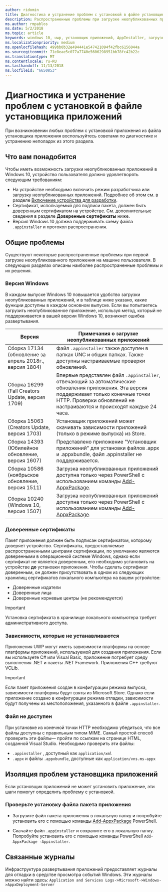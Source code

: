 ```yaml
---
author: ridomin
title: Диагностика и устранение проблем с установкой в файле установщика приложений
description: Распространенные проблемы при загрузке неопубликованных приложений с помощью файла установщика приложений.
ms.author: rmpablos
ms.date: 5/2/2018
ms.topic: article
keywords: windows 10, uwp, установщик приложений, AppInstaller, загрузка неопубликованного приложения
ms.localizationpriority: medium
ms.openlocfilehash: 499bb0b32e494441e547421094f42fbc6156044a
ms.sourcegitcommit: 71e8eae5c077a7740e5606298951bb78fc42b22c
ms.translationtype: MT
ms.contentlocale: ru-RU
ms.lasthandoff: 11/13/2018
ms.locfileid: "6650853"
---
```

# <a name="troubleshoot-installation-issues-with-the-app-installer-file"></a>Диагностика и устранение проблем с установкой в файле установщика приложений

При возникновении любых проблем с установкой приложения из файла установщика приложения воспользуйтесь советами по диагностике и устранению неполадок из этого раздела.

## <a name="prerequisites"></a>Что вам понадобится

Чтобы иметь возможность загрузки неопубликованных приложений в Windows 10, устройство пользователя должно удовлетворять следующим требованиям:

- На устройстве необходимо включить режим разработчика или загрузку неопубликованных приложений. Подробнее об этом см. в разделе [Включение устройства для разработки](https://docs.microsoft.com/windows/uwp/get-started/enable-your-device-for-development).
- Сертификат, используемый для подписи пакета, должен быть доверенным сертификатом на устройстве. См. дополнительные сведения в разделе **Доверенные сертификаты** ниже.
- Версия Windows 10 должна поддерживать схему файла `.appinstaller` и протокол распространения.

## <a name="common-issues"></a>Общие проблемы

Существуют некоторые распространенные проблемы при первой загрузке неопубликованного приложения на машине пользователя. В следующих разделах описаны наиболее распространенные проблемы и их решения.

### <a name="windows-version"></a>Версия Windows

В каждом выпуске Windows 10 повышается удобство загрузки неопубликованных приложений, и в таблице ниже указано, какие функции доступны в каждом основном выпуске. Если вы попытаетесь загрузить неопубликованное приложение, используя метод, который не поддерживается в вашей версии Windows 10, возникнет ошибка развертывания.

| Версия | Примечания о загрузке неопубликованных приложений |
|---------|----------------|
| Сборка 17134 (обновление за апрель 2018г., версия 1804)    | Файл `.appinstaller` также доступен в папках UNC и общих папках. Также доступны настраиваемые проверки обновлений. |
| Сборка 16299 (Fall Creators Update, версия 1709) | Впервые представлен файл `.appinstaller`, отвечающий за автоматические обновления приложения. Эта версия поддерживает только конечные точки HTTP. Проверки обновлений не настраиваются и происходят каждые 24 часа. |
| Сборка 15063 (Creators Update, версия 1703)      | Установщик приложений может скачивать зависимости приложений (только в режиме выпуска) из Store. |
| Сборка 14393 (Юбилейное обновление, версия 1607)   | Представлено приложение "Установщик приложений" для установки файлов .appx и .appxbundle, файл .appinstaller не поддерживается. |
| Сборка 10586 (ноябрьское обновление, версия 1511)      | Загрузка неопубликованных приложений доступна только через PowerShell с использованием команды [Add-AppxPackage](https://docs.microsoft.com/powershell/module/appx/add-appxpackage?view=win10-ps). |
| Сборка 10240 (Windows 10, версия 1507)           | Загрузка неопубликованных приложений доступна только через PowerShell с использованием команды [Add-AppxPackage](https://docs.microsoft.com/powershell/module/appx/add-appxpackage?view=win10-ps). |

### <a name="trusted-certificates"></a>Доверенные сертификаты

Пакет приложения должен быть подписан сертификатом, которому доверяет устройство. Сертификаты, предоставляемые распространенными центрами сертификации, по умолчанию являются доверенными в операционной системе Windows, однако если сертификат не является доверенным, его необходимо установить на устройстве **до** установки приложения. Чтобы сделать сертификат доверенным, он должен присутствовать в одном из следующих хранилищ сертификатов локального компьютера на вашем устройстве:

- Доверенные издатели
- Доверенные лица
- Доверенные корневые центры (не рекомендуется)

 >[!IMPORTANT]
 > Установка сертификата в хранилище локального компьютера требует административного доступа.

### <a name="dependencies-not-installed"></a>Зависимости, которые не устанавливаются 

Приложения UWP могут иметь зависимости платформы на основе платформы приложений, используемой для создания приложения. Если вы используете C# или Visual Basic, приложение потребует среду выполнения .NET и пакеты .NET Framework. Приложения C++ требуют VCLib.

>[!IMPORTANT] 
> Если пакет приложения создан в конфигурации режима выпуска, зависимости платформы будут взяты из Microsoft Store. Однако если приложение создано в конфигурации режима отладки, зависимости будут получены из местоположения, указанного в файле `.appinstaller`.

### <a name="files-not-accessible"></a>Файл не доступен

При установке из конечной точки HTTP необходимо убедиться, что все файлы доступны с правильным типом MIME. Самый простой способ проверить эти файлы— пройти по ссылкам на странице HTML, созданной Visual Studio. Необходимо проверить эти файлы:

- `.appinstaller` , доступный как `application/xml`
- `.appx` и файлы `.appxbundle`, доступные как `application/vns.ms-appx`

## <a name="isolate-app-installer-app-issues"></a>Изоляция проблем установщика приложений

Если установщик приложений не может установить приложение, эти шаги помогут определить проблему с установкой.

### <a name="verify-app-package-file-installation"></a>Проверьте установку файла пакета приложения

- Загрузите файл пакета приложения в локальную папку и попробуйте установить его с помощью команды [Add-AppxPackage](https://docs.microsoft.com/powershell/module/appx/add-appxpackage?view=win10-ps) PowerShell.

- Скачайте файл `.appinstaller` и сохраните его в локальную папку. Попробуйте установить его с помощью команды PowerShell `Add-AppxPackage -Appinstaller`.

## <a name="related-logs"></a>Связанные журналы

Инфраструктура развертывания приложений предоставляет журналы для отладки в средстве просмотра событий Windows. Эти журналы можно найти здесь: `Application and Services Logs->Microsoft->Windows->AppxDeployment-Server`



